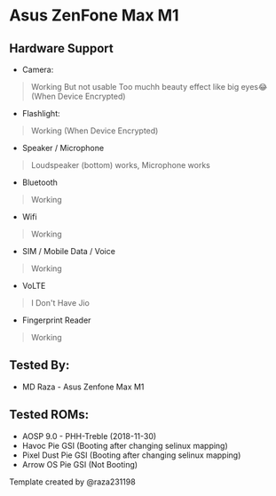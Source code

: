 # Asus ZenFone Max M1

## Hardware Support

* Camera:
> Working But not usable Too muchh beauty effect like big eyes😂(When Device Encrypted)

* Flashlight:
> Working (When Device Encrypted)

* Speaker / Microphone
> Loudspeaker (bottom) works, Microphone works

* Bluetooth
> Working

* Wifi
> Working

* SIM / Mobile Data / Voice
> Working

* VoLTE
> I Don't Have Jio

* Fingerprint Reader
> Working

## Tested By:
* MD Raza - Asus Zenfone Max M1

## Tested ROMs:
* AOSP 9.0 - PHH-Treble (2018-11-30)
* Havoc Pie GSI (Booting after changing selinux mapping)
* Pixel Dust Pie GSI (Booting after changing selinux mapping)
* Arrow OS Pie GSI (Not Booting)

Template created by @raza231198